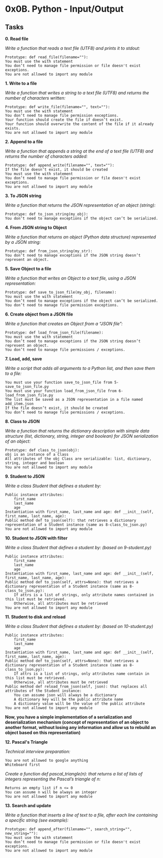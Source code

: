 # 0x0B. Python - Input/Output

## Tasks


**0. Read file**

*Write a function that reads a text file (UTF8) and prints it to stdout:*

    Prototype: def read_file(filename=""):
    You must use the with statement
    You don’t need to manage file permission or file doesn't exist exceptions.
    You are not allowed to import any module


**1. Write to a file**

*Write a function that writes a string to a text file (UTF8) and returns the number of characters written:*

    Prototype: def write_file(filename="", text=""):
    You must use the with statement
    You don’t need to manage file permission exceptions.
    Your function should create the file if doesn’t exist.
    Your function should overwrite the content of the file if it already exists.
    You are not allowed to import any module


**2. Append to a file**

*Write a function that appends a string at the end of a text file (UTF8) and returns the number of characters added:*

    Prototype: def append_write(filename="", text=""):
    If the file doesn’t exist, it should be created
    You must use the with statement
    You don’t need to manage file permission or file doesn't exist exceptions.
    You are not allowed to import any module


**3. To JSON string**

*Write a function that returns the JSON representation of an object (string):*

    Prototype: def to_json_string(my_obj):
    You don’t need to manage exceptions if the object can’t be serialized.


**4. From JSON string to Object**

*Write a function that returns an object (Python data structure) represented by a JSON string:*

    Prototype: def from_json_string(my_str):
    You don’t need to manage exceptions if the JSON string doesn’t represent an object.


**5. Save Object to a file**

*Write a function that writes an Object to a text file, using a JSON representation:*

    Prototype: def save_to_json_file(my_obj, filename):
    You must use the with statement
    You don’t need to manage exceptions if the object can’t be serialized.
    You don’t need to manage file permission exceptions.


**6. Create object from a JSON file**

*Write a function that creates an Object from a “JSON file”:*

    Prototype: def load_from_json_file(filename):
    You must use the with statement
    You don’t need to manage exceptions if the JSON string doesn’t represent an object.
    You don’t need to manage file permissions / exceptions.


**7. Load, add, save**

*Write a script that adds all arguments to a Python list, and then save them to a file:*

    You must use your function save_to_json_file from 5-save_to_json_file.py
    You must use your function load_from_json_file from 6-load_from_json_file.py
    The list must be saved as a JSON representation in a file named add_item.json
    If the file doesn’t exist, it should be created
    You don’t need to manage file permissions / exceptions.


**8. Class to JSON**

*Write a function that returns the dictionary description with simple data structure (list, dictionary, string, integer and boolean) for JSON serialization of an object:*

    Prototype: def class_to_json(obj):
    obj is an instance of a Class
    All attributes of the obj Class are serializable: list, dictionary, string, integer and boolean
    You are not allowed to import any module


**9. Student to JSON**

*Write a class Student that defines a student by:*

    Public instance attributes:
        first_name
        last_name
        age
    Instantiation with first_name, last_name and age: def __init__(self, first_name, last_name, age):
    Public method def to_json(self): that retrieves a dictionary representation of a Student instance (same as 8-class_to_json.py)
    You are not allowed to import any module


**10. Student to JSON with filter**

*Write a class Student that defines a student by: (based on 9-student.py)*

    Public instance attributes:
        first_name
        last_name
        age
    Instantiation with first_name, last_name and age: def __init__(self, first_name, last_name, age):
    Public method def to_json(self, attrs=None): that retrieves a dictionary representation of a Student instance (same as 8-class_to_json.py):
        If attrs is a list of strings, only attribute names contained in this list must be retrieved.
        Otherwise, all attributes must be retrieved
    You are not allowed to import any module


**11. Student to disk and reload**

*Write a class Student that defines a student by: (based on 10-student.py)*

    Public instance attributes:
        first_name
        last_name
        age
    Instantiation with first_name, last_name and age: def __init__(self, first_name, last_name, age):
    Public method def to_json(self, attrs=None): that retrieves a dictionary representation of a Student instance (same as 8-class_to_json.py):
        If attrs is a list of strings, only attributes name contain in this list must be retrieved.
        Otherwise, all attributes must be retrieved
    Public method def reload_from_json(self, json): that replaces all attributes of the Student instance:
        You can assume json will always be a dictionary
        A dictionary key will be the public attribute name
        A dictionary value will be the value of the public attribute
    You are not allowed to import any module
**Now, you have a simple implementation of a serialization and deserialization mechanism (concept of representation of an object to another format, without losing any information and allow us to rebuild an object based on this representation)**



**12. Pascal's Triangle**


*Technical interview preparation:*

    You are not allowed to google anything
    Whiteboard first

*Create a function def pascal_triangle(n): that returns a list of lists of integers representing the Pascal’s triangle of n:*

    Returns an empty list if n <= 0
    You can assume n will be always an integer
    You are not allowed to import any module


**13. Search and update**

*Write a function that inserts a line of text to a file, after each line containing a specific string (see example):*

    Prototype: def append_after(filename="", search_string="", new_string=""):
    You must use the with statement
    You don’t need to manage file permission or file doesn't exist exceptions.
    You are not allowed to import any module
